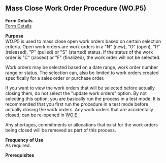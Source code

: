 ##  Mass Close Work Order Procedure (WO.P5)

<PageHeader />

**Form Details**  
[ Form Details ](WO-P5-1/README.md)   

**Purpose**  
WO.P5 is used to mass close open work orders based on certain selection
criteria. Open work orders are work orders in a "N" (new), "O" (open), "R"
(released), "P" (pulled) or "S" (started) status. If the status of the work
order is "C" (closed) or "F" (finalized), the work order will not be selected.  
  
Work orders may be selected based on a date range, work order number range or
status. The selection can, also be limited to work orders created specifically
for a sales order or purchase order.  
  
If you want to view the work orders that will be selected before actually closing them, do not select the "update work orders" option. By not selecting this option, you are basically run the process in a test mode. It is recommended that you first run the procedure in a test mode before actually closing the work orders. Any work orders that are accidentally closed, can be re-opened in [ WO.E ](../../PRO-ENTRY/WO-E/README.md) .   
  
Any shortages, commitments or allocations that exist for the work orders being
closed will be removed as part of this process.

**Frequency of Use**  
As required.

**Prerequisites**  

<badge text= "Version 8.10.57" vertical="middle" />

<PageFooter />